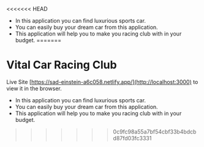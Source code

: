 <<<<<<< HEAD
* In this application you can find luxurious sports car.
* You can easily buy your dream car from this application.
* This application will help you to make you racing club with in your budget.
=======
# Vital Car Racing Club  


Live Site [https://sad-einstein-a6c058.netlify.app/](http://localhost:3000) to view it in the browser.

* In this application you can find luxurious sports car.
* You can easily buy your dream car from this application.
* This application will help you to make you racing club with in your budget.
>>>>>>> 0c9fc98a55a7bf54cbf33b4bdcbd87fd03fc3331
